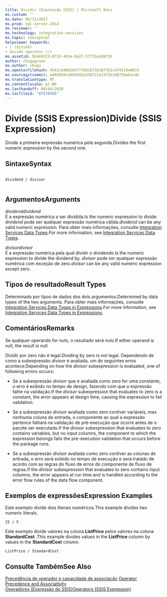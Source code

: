 ```yaml
---
title: Dividir (Expressão SSIS) | Microsoft Docs
ms.custom: ''
ms.date: 06/13/2017
ms.prod: sql-server-2014
ms.reviewer: ''
ms.technology: integration-services
ms.topic: conceptual
helpviewer_keywords:
- / (divide)
- divide operator (/)
ms.assetid: 5bde9223-872d-443e-8a27-57735e1d8f3d
author: chugugrace
ms.author: chugu
ms.openlocfilehash: 4541cd4601047770d1bf361077b1c474219e8833
ms.sourcegitcommit: ad4d92dce894592a259721a1571b1d8736abacdb
ms.translationtype: MT
ms.contentlocale: pt-BR
ms.lasthandoff: 08/04/2020
ms.locfileid: "87570765"
---
```

# <a name="divide-ssis-expression"></a><span data-ttu-id="f94c4-102">Divide (SSIS Expression)</span><span class="sxs-lookup"><span data-stu-id="f94c4-102">Divide (SSIS Expression)</span></span>
  <span data-ttu-id="f94c4-103">Divide a primeira expressão numérica pela segunda.</span><span class="sxs-lookup"><span data-stu-id="f94c4-103">Divides the first numeric expression by the second one.</span></span>  
  
## <a name="syntax"></a><span data-ttu-id="f94c4-104">Sintaxe</span><span class="sxs-lookup"><span data-stu-id="f94c4-104">Syntax</span></span>  
  
```  
  
dividend / divisor  
  
```  
  
## <a name="arguments"></a><span data-ttu-id="f94c4-105">Argumentos</span><span class="sxs-lookup"><span data-stu-id="f94c4-105">Arguments</span></span>  
 <span data-ttu-id="f94c4-106">*dividend*</span><span class="sxs-lookup"><span data-stu-id="f94c4-106">*dividend*</span></span>  
 <span data-ttu-id="f94c4-107">É a expressão numérica a ser dividida.</span><span class="sxs-lookup"><span data-stu-id="f94c4-107">Is the numeric expression to divide.</span></span> <span data-ttu-id="f94c4-108">*dividend* pode ser qualquer expressão numérica válida.</span><span class="sxs-lookup"><span data-stu-id="f94c4-108">*dividend* can be any valid numeric expression.</span></span> <span data-ttu-id="f94c4-109">Para obter mais informações, consulte [Integration Services Data Types](../data-flow/integration-services-data-types.md).</span><span class="sxs-lookup"><span data-stu-id="f94c4-109">For more information, see [Integration Services Data Types](../data-flow/integration-services-data-types.md).</span></span>  
  
 <span data-ttu-id="f94c4-110">*divisor*</span><span class="sxs-lookup"><span data-stu-id="f94c4-110">*divisor*</span></span>  
 <span data-ttu-id="f94c4-111">É a expressão numérica pela qual dividir o dividendo.</span><span class="sxs-lookup"><span data-stu-id="f94c4-111">Is the numeric expression to divide the dividend by.</span></span> <span data-ttu-id="f94c4-112">*divisor* pode ser qualquer expressão numérica com exceção de zero.</span><span class="sxs-lookup"><span data-stu-id="f94c4-112">*divisor* can be any valid numeric expression except zero.</span></span>  
  
## <a name="result-types"></a><span data-ttu-id="f94c4-113">Tipos de resultado</span><span class="sxs-lookup"><span data-stu-id="f94c4-113">Result Types</span></span>  
 <span data-ttu-id="f94c4-114">Determinado por tipos de dados dos dois argumentos.</span><span class="sxs-lookup"><span data-stu-id="f94c4-114">Determined by data types of the two arguments.</span></span> <span data-ttu-id="f94c4-115">Para obter mais informações, consulte [Integration Services Data Types in Expressions](integration-services-data-types-in-expressions.md).</span><span class="sxs-lookup"><span data-stu-id="f94c4-115">For more information, see [Integration Services Data Types in Expressions](integration-services-data-types-in-expressions.md).</span></span>  
  
## <a name="remarks"></a><span data-ttu-id="f94c4-116">Comentários</span><span class="sxs-lookup"><span data-stu-id="f94c4-116">Remarks</span></span>  
 <span data-ttu-id="f94c4-117">Se qualquer operando for nulo, o resultado será nulo.</span><span class="sxs-lookup"><span data-stu-id="f94c4-117">If either operand is null, the result is null.</span></span>  
  
 <span data-ttu-id="f94c4-118">Dividir por zero não é legal.</span><span class="sxs-lookup"><span data-stu-id="f94c4-118">Dividing by zero is not legal.</span></span> <span data-ttu-id="f94c4-119">Dependendo de como a subexpressão *divisor* é avaliada, um do seguintes erros acontece:</span><span class="sxs-lookup"><span data-stu-id="f94c4-119">Depending on how the *divisor* subexpression is evaluated, one of following errors occurs:</span></span>  
  
-   <span data-ttu-id="f94c4-120">Se a subexpressão *divisor* que é avaliada como zero for uma constante, o erro é exibido no tempo de design, fazendo com que a expressão falhe na validação.</span><span class="sxs-lookup"><span data-stu-id="f94c4-120">If the *divisor* subexpression that evaluates to zero is a constant, the error appears at design time, causing the expression to fail validation.</span></span>  
  
-   <span data-ttu-id="f94c4-121">Se a subexpressão *divisor* avaliada como zero contiver variáveis, mas nenhuma coluna de entrada, o componente ao qual a expressão pertence falhará na validação de pré-execução que ocorre antes de o pacote ser executado.</span><span class="sxs-lookup"><span data-stu-id="f94c4-121">If the *divisor* subexpression that evaluates to zero contains variables, but no input columns, the component to which the expression belongs fails the pre-execution validation that occurs before the package runs.</span></span>  
  
-   <span data-ttu-id="f94c4-122">Se a subexpressão *divisor* avaliada como zero contiver as colunas de entrada, o erro será exibido no tempo de execução e será tratado de acordo com as regras do fluxo de erros do componente de fluxo de regras.</span><span class="sxs-lookup"><span data-stu-id="f94c4-122">If the *divisor* subexpression that evaluates to zero contains input columns, the error appears at run time and is handled according to the error flow rules of the data flow component.</span></span>  
  
## <a name="expression-examples"></a><span data-ttu-id="f94c4-123">Exemplos de expressões</span><span class="sxs-lookup"><span data-stu-id="f94c4-123">Expression Examples</span></span>  
 <span data-ttu-id="f94c4-124">Este exemplo divide dois literais numéricos.</span><span class="sxs-lookup"><span data-stu-id="f94c4-124">This example divides two numeric literals.</span></span>  
  
```  
25 / 5  
```  
  
 <span data-ttu-id="f94c4-125">Este exemplo divide valores na coluna **ListPrice** pelos valores na coluna **StandardCost** .</span><span class="sxs-lookup"><span data-stu-id="f94c4-125">This example divides values in the **ListPrice** column by values in the **StandardCost** column.</span></span>  
  
```  
ListPrice / StandardCost  
```  
  
## <a name="see-also"></a><span data-ttu-id="f94c4-126">Consulte Também</span><span class="sxs-lookup"><span data-stu-id="f94c4-126">See Also</span></span>  
 <span data-ttu-id="f94c4-127">[Precedência de operador e capacidade de associação](operator-precedence-and-associativity.md) </span><span class="sxs-lookup"><span data-stu-id="f94c4-127">[Operator Precedence and Associativity](operator-precedence-and-associativity.md) </span></span>  
 [<span data-ttu-id="f94c4-128">Operadores &#40;Expressão do SSIS&#41;</span><span class="sxs-lookup"><span data-stu-id="f94c4-128">Operators &#40;SSIS Expression&#41;</span></span>](operators-ssis-expression.md)  
  
  
